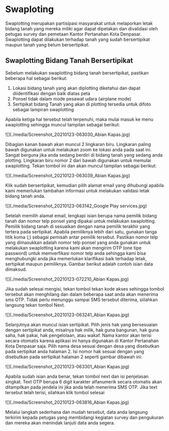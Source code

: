# Swaploting



Swaplotting merupakan partisipasi masyarakat untuk melaporkan letak bidang tanah yang mereka miliki agar dapat dipetakan dan divalidasi oleh petugas survey dan pemetaan Kantor Pertanahan Kota Denpasar. Swaplotting dapat dilakukan terhadap tanah yang sudah bersertipikat maupun tanah yang belum bersertipikat.



## Swaplotting Bidang Tanah Bersertipikat



Sebelum melakukan swaplotting bidang tanah bersertipikat, pastikan beberapa hal sebagai berikut:

1. Lokasi bidang tanah yang akan diplotting diketahui dan dapat diidentifikasi dengan baik diatas peta
2. Ponsel tidak dalam mode pesawat udara (airplane mode)
3. Sertipikat bidang Tanah yang akan di plotting tersedia untuk difoto sebagai lampiran swaplotting

Apabila ketiga hal tersebut telah terpenuhi, maka mulai masuk ke menu swaplotting sehingga muncul tampilan sebagai berikut:



![](./media/Screenshot_20210123-063030_Abian Kapas.jpg)



Dibagian kanan bawah akan muncul 2 lingkaran biru. Lingkaran paling bawah digunakan untuk melakukan zoom ke lokasi anda pada saat ini. Sangat berguna jika anda sedang berdiri di bidang tanah yang sedang anda plotting. Lingkaran biru nomor 2 dari bawah digunakan untuk memulai swaplotting. Tekan tombol ini dan akan muncul tampilan sebagai berikut:



![](./media/Screenshot_20210123-063039_Abian Kapas.jpg)



Klik sudah bersertipikat, kemudian pilih alamat email yang dihubungi apabila kami memerlukan tambahan informasi untuk melakukan validasi letak bidang tanah anda.



![](./media/Screenshot_20210123-063142_Google Play services.jpg)



Setelah memilih alamat email, lengkapi isian berupa nama pemilik bidang tanah dan nomor telp ponsel yang dipakai untuk melakukan swaplotting. Pemilik bidang tanah di sesuaikan dengan nama pemilik terakhir yang tertera pada sertipikat. Apabila pemiliknya lebih dari satu, gunakan tanga titik koma (;) sebagai pemisah antar pemilik tersebut. Pastikan nomor telp yang dimasukkan adalah nomor telp ponsel yang anda gunakan untuk melakukan swaplotting karena kami akan mengirim OTP (one tipe password) untuk memverfikasi nomor telp anda sehingga kami bisa menghubungki anda jika memerlukan klarifikasi baik terhadap letak, sertipikat maupun pemiliknya. Gambar berikut adalah contoh isian data dimaksud.



![](./media/Screenshot_20210123-072210_Abian Kapas.jpg)



Jika sudah selesai mengisi, tekan tombol tekan kode akses sehingga tombol tersebut akan menghilang dan dalam beberapa saat anda akan menerima sms OTP. Tidak perlu menunggu sampai SMS tersebut diterima, siilahkan langsung tekan tombol Next.



![](./media/Screenshot_20210123-063241_Abian Kapas.jpg)



Selanjutnya akan muncul isian sertipikat. Pilih jenis hak yang bersesuaian dengan sertipikat anda, misalnya hak milik, hak guna bangunan, hak guna saha, hak pakai, hak pengelolaan, atau wakaf. Nama kantor akan terisi secara otomatis karena aplikasi ini hanya digunakan di Kantor Pertanahan Kota Denpasar saja. Pilih nama desa sesuai dengan desa yang disebutkan pada sertipikat anda halaman 2. Isi nomor hak sesuai dengan yang disebutkan pada sertipikat halaman 2 seperti gambar dibawah ini:



![](./media/Screenshot_20210123-063301_Abian Kapas.jpg)



Apabila sudah isian anda benar, tekan tombol next dan isi penjelasan singkat. Text OTP berupa 6 digit karakter alfanumerik secara otomatis akan ditampilkan pada jendela ini jika anda telah menerima SMS OTP. Jika text tersebut telah terisi, silahkan klik tombol selesai



![](./media/Screenshot_20210123-063816_Abian Kapas.jpg)



Melalui langkah sederhana dan mudah tersebut, data anda langsung terkirim kepada petugas yang membidangi kegiatan survey dan pengukuran dan mereka akan menindak lanjuti data anda segera.